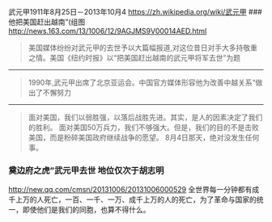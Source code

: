 武元甲1911年8月25日－2013年10月4
https://zh.wikipedia.org/wiki/武元甲
###他把美国赶出越南”(组图
http://news.163.com/13/1006/12/9AGJMS9V00014AED.html
>美国媒体纷纷对武元甲的去世予以大篇幅报道,对这位昔日对手大多持敬重之情。美国《纽约时报》以“把美国赶出越南的武元甲将军去世”为题
---
>1990年,武元甲出席了北京亚运会。中国官方媒体形容他为改善中越关系“做出了不懈努力
---
>面对美国，我们以弱胜强，以落后战胜先进。其实，是人的因素决定了我们的胜利。
面对美国50万兵力，我们不够强大。但是，我们的目的不是击败美国，而是粉碎美国政府继续战争的愿望。
8月4日那天，绝对没发生任何事。
### 奠边府之虎”武元甲去世 地位仅次于胡志明
http://new.qq.com/cmsn/20131006/20131006000529
全世界每一分钟都有成千上万的人死亡，一百、一千、一万、成千上万的人的死亡，为了革命与国家的统一，即使他们是我们的同胞，也算不得什么。